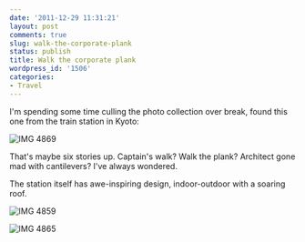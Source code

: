 ```yaml
---
date: '2011-12-29 11:31:21'
layout: post
comments: true
slug: walk-the-corporate-plank
status: publish
title: Walk the corporate plank
wordpress_id: '1506'
categories:
- Travel
---
```


I'm spending some time culling the photo collection over break, found this one from the train station in Kyoto:

![IMG 4869](http://fnord.phfactor.net/wp-content/uploads/2011/12/IMG_4869.jpg)

That's maybe six stories up. Captain's walk? Walk the plank? Architect gone mad with cantilevers? I've always wondered.

The station itself has awe-inspiring design, indoor-outdoor with a soaring roof.

![IMG 4859](http://fnord.phfactor.net/wp-content/uploads/2011/12/IMG_4859.jpg)

![IMG 4865](http://fnord.phfactor.net/wp-content/uploads/2011/12/IMG_4865.jpg)

